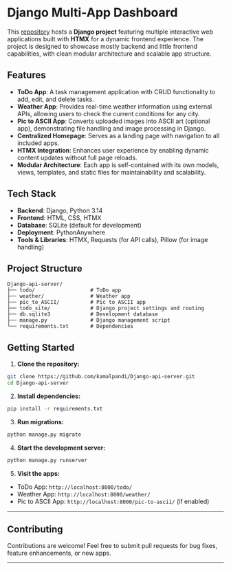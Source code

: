 # Django Multi-App Dashboard

This [repository](https://vibi.pythonanywhere.com/) hosts a **Django project** featuring multiple interactive web applications built with **HTMX** for a dynamic frontend experience. The project is designed to showcase mostly backend and little frontend capabilities, with clean modular architecture and scalable app structure.

## Features

* **ToDo App**: A task management application with CRUD functionality to add, edit, and delete tasks.
* **Weather App**: Provides real-time weather information using external APIs, allowing users to check the current conditions for any city.
* **Pic to ASCII App**: Converts uploaded images into ASCII art (optional app), demonstrating file handling and image processing in Django.
* **Centralized Homepage**: Serves as a landing page with navigation to all included apps.
* **HTMX Integration**: Enhances user experience by enabling dynamic content updates without full page reloads.
* **Modular Architecture**: Each app is self-contained with its own models, views, templates, and static files for maintainability and scalability.

## Tech Stack

* **Backend**: Django, Python 3.14
* **Frontend**: HTML, CSS, HTMX
* **Database**: SQLite (default for development)
* **Deployment**: PythonAnywhere
* **Tools & Libraries**: HTMX, Requests (for API calls), Pillow (for image handling)

## Project Structure

```
Django-api-server/
├── todo/                  # ToDo app
├── weather/               # Weather app
├── pic_to_ASCII/          # Pic to ASCII app
├── todo_site/             # Django project settings and routing
├── db.sqlite3             # Development database
├── manage.py              # Django management script
└── requirements.txt       # Dependencies
```

## Getting Started

1. **Clone the repository:**

```bash
git clone https://github.com/kamalpandi/Django-api-server.git
cd Django-api-server
```

2. **Install dependencies:**

```bash
pip install -r requirements.txt
```

3. **Run migrations:**

```bash
python manage.py migrate
```

4. **Start the development server:**

```bash
python manage.py runserver
```

5. **Visit the apps:**

* ToDo App: `http://localhost:8000/todo/`
* Weather App: `http://localhost:8000/weather/`
* Pic to ASCII App: `http://localhost:8000/pic-to-ascii/` (if enabled)

---

## Contributing

Contributions are welcome! Feel free to submit pull requests for bug fixes, feature enhancements, or new apps.

---